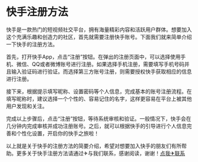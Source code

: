 # 快手注册方法

快手是一款热门的短视频社交平台，拥有海量精彩内容和活跃用户群体。想要加入这个充满乐趣和创造力的社区，首先就需要注册快手账号。下面我们就来简单介绍一下快手的注册方法。

首先，打开快手App，点击“注册”按钮。在弹出的注册页面中，可以选择使用手机、微信、QQ或者微博账号进行注册。如果选择手机注册，需要填写手机号码并且输入验证码进行验证。而选择第三方账号注册，则需要授权快手获取相应的信息进行注册。

接下来，根据提示填写昵称、设置密码等个人信息，完成基本的账号注册流程。在填写昵称时，建议选择一个个性的、容易记住的名字，这样更容易在平台上被其他用户发现和关注。

完成以上步骤后，点击“注册”按钮，等待系统审核和验证。一般情况下，快手会在几分钟内完成审核并成功注册账号。之后，就可以根据快手的引导进行个人信息完善和个性化设置，开启你的快手之旅啦！

以上就是关于快手的注册方法的简要介绍，希望对想要加入快手的朋友们有所帮助。更多关于快手注册方法请通过✈与我们联系，感谢阅读，谢谢！[点我✈联系](https://ads.k02.cc)